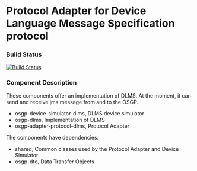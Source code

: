 # Protocol Adapter for Device Language Message Specification protocol

### Build Status

[![Build Status](http://54.77.62.182/job/OSGP_Protocol-Adapter-DLMS_master/badge/icon?style=plastic)](http://54.77.62.182/job/OSGP_Protocol-Adapter-DLMS_master)

### Component Description

These components offer an implementation of DLMS. At the moment, it can send and receive jms message from and to the OSGP.

- osgp-device-simulator-dlms, DLMS device simulator
- osgp-dlms, Implementation of DLMS
- osgp-adapter-protocol-dlms, Protocol Adapter

The components have dependencies.

- shared, Common classes used by the Protocol Adapter and Device Simulator
- osgp-dto, Data Transfer Objects
